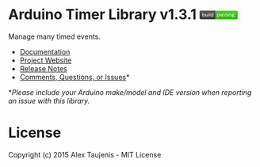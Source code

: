 # Arduino Timer Library v1.3.1 [![Build Passing](https://raw.githubusercontent.com/alextaujenis/RobotsBigData/gh-pages/src/images/passing.png)](https://github.com/alextaujenis/RBD_Timer/blob/master/extras/unit_test/unit_test.ino)
Manage many timed events.

* [Documentation](http://robotsbigdata.com/docs-arduino-timer.html)
* [Project Website](http://robotsbigdata.com)
* [Release Notes](https://github.com/alextaujenis/RBD_Timer/releases)
* [Comments, Questions, or Issues](https://github.com/alextaujenis/RBD_Timer/issues/new)*

\**Please include your Arduino make/model and IDE version when reporting an issue with this library.*

# License
Copyright (c) 2015 Alex Taujenis - MIT License
